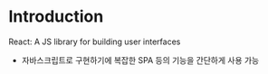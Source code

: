 # Introduction
React: A JS library for building user interfaces
- 자바스크립트로 구현하기에 복잡한 SPA 등의 기능을 간단하게 사용 가능